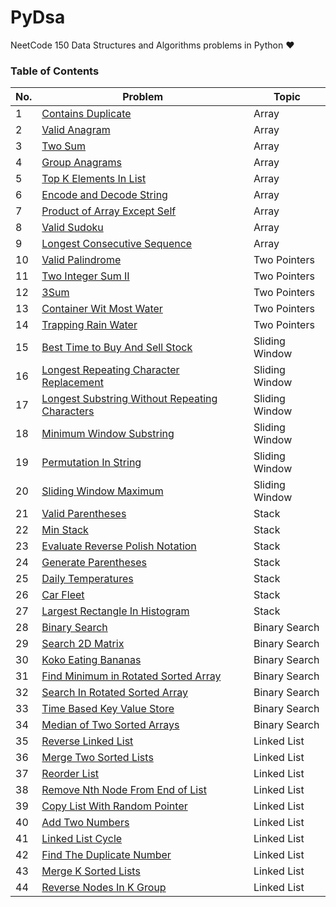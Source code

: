 # PyDsa
NeetCode 150 Data Structures and Algorithms problems in Python ❤


### Table of Contents

|  No.  |                                           Problem                                                                      |  Topic   | 
| ----- | ---------------------------------------------------------------------------------------------------------------------- | -------- |
|  1    | [Contains Duplicate](https://github.com/yash872/PyDsa_NeetCode/blob/main/Array_and_Hashing/Contains_Duplicate.py)|  Array   |
|  2    | [Valid Anagram](https://github.com/yash872/PyDsa_NeetCode/blob/main/Array_and_Hashing/Valid_Anagram.py)|  Array   |
|  3    | [Two Sum](https://github.com/yash872/PyDsa_NeetCode/blob/main/Array_and_Hashing/Two_Sum.py)|  Array   |
|  4    | [Group Anagrams](https://github.com/yash872/PyDsa_NeetCode/blob/main/Array_and_Hashing/Group_Anagrams.py)|  Array   |
|  5    | [Top K Elements In List](https://github.com/yash872/PyDsa_NeetCode/blob/main/Array_and_Hashing/Top_K_Elements_In_List.py)|  Array   |
|  6    | [Encode and Decode String](https://github.com/yash872/PyDsa_NeetCode/blob/main/Array_and_Hashing/String_Encode_and_Decode.py)|  Array   |
|  7    | [Product of Array Except Self](https://github.com/yash872/PyDsa_NeetCode/blob/main/Array_and_Hashing/Product_of_Array_Excluding_Self.py)|  Array   |
|  8    | [Valid Sudoku](https://github.com/yash872/PyDsa_NeetCode/blob/main/Array_and_Hashing/Valid_Sudoku.py)|  Array   |
|  9    | [Longest Consecutive Sequence](https://github.com/yash872/PyDsa_NeetCode/blob/main/Array_and_Hashing/Longest_Consecutive_Sequence.py)|  Array   |
|  10   | [Valid Palindrome](https://github.com/yash872/PyDsa_NeetCode/blob/main/Two_Pointers/Valid_Palindrome.py)|  Two Pointers   |
|  11   | [Two Integer Sum II](https://github.com/yash872/PyDsa_NeetCode/blob/main/Two_Pointers/Two_Integer_Sum_II.py)|  Two Pointers   |
|  12   | [3Sum](https://github.com/yash872/PyDsa_NeetCode/blob/main/Two_Pointers/3Sum.py)|  Two Pointers   |
|  13   | [Container Wit Most Water](https://github.com/yash872/PyDsa_NeetCode/blob/main/Two_Pointers/Container_With_Most_Water.py)|  Two Pointers   |
|  14   | [Trapping Rain Water](https://github.com/yash872/PyDsa_NeetCode/blob/main/Two_Pointers/Trapping_Rain_Water.py)|  Two Pointers   |
|  15   | [Best Time to Buy And Sell Stock](https://github.com/yash872/PyDsa_NeetCode/blob/main/Sliding_Window/Best_Time_to_Buy_And_Sell_Stock.py)|  Sliding Window   |
|  16   | [Longest Repeating Character Replacement](https://github.com/yash872/PyDsa_NeetCode/blob/main/Sliding_Window/Longest_Repeating_Substring_With_Replacement.py)|  Sliding Window   |
|  17   | [Longest Substring Without Repeating Characters](https://github.com/yash872/PyDsa_NeetCode/blob/main/Sliding_Window/Longest_Substring_Without_Duplicates.py)|  Sliding Window   |
|  18   | [Minimum Window Substring](https://github.com/yash872/PyDsa_NeetCode/blob/main/Sliding_Window/Minimum_Window_With_Characters.py)|  Sliding Window   |
|  19   | [Permutation In String](https://github.com/yash872/PyDsa_NeetCode/blob/main/Sliding_Window/Permutation_String.py)|  Sliding Window   |
|  20   | [Sliding Window Maximum](https://github.com/yash872/PyDsa_NeetCode/blob/main/Sliding_Window/Sliding_Window_Maximum.py)|  Sliding Window   |
|  21   | [Valid Parentheses](https://github.com/yash872/PyDsa_NeetCode/blob/main/Stack/Valid_Parentheses.py)|  Stack   |
|  22   | [Min Stack](https://github.com/yash872/PyDsa_NeetCode/blob/main/Stack/Min_Stack.py)|  Stack   |
|  23   | [Evaluate Reverse Polish Notation](https://github.com/yash872/PyDsa_NeetCode/blob/main/Stack/Evaluate_Reverse_Polish_Notation.py)|  Stack   |
|  24   | [Generate Parentheses](https://github.com/yash872/PyDsa_NeetCode/blob/main/Stack/Generate_Parentheses.py)|  Stack   |
|  25   | [Daily Temperatures](https://github.com/yash872/PyDsa_NeetCode/blob/main/Stack/Daily_Temperatures.py)|  Stack   |
|  26   | [Car Fleet](https://github.com/yash872/PyDsa_NeetCode/blob/main/Stack/Car_Fleet.py)|  Stack   |
|  27   | [Largest Rectangle In Histogram](https://github.com/yash872/PyDsa_NeetCode/blob/main/Stack/Largest_Rectangle_In_Histogram.py)|  Stack   |
|  28   | [Binary Search](https://github.com/yash872/PyDsa_NeetCode/blob/main/Binary_Search/Binary_Search.py)|  Binary Search   |
|  29   | [Search 2D Matrix](https://github.com/yash872/PyDsa_NeetCode/blob/main/Binary_Search/Search_2D_Matrix.py)|  Binary Search   |
|  30   | [Koko Eating Bananas](https://github.com/yash872/PyDsa_NeetCode/blob/main/Binary_Search/Eating_Bananas.py)|  Binary Search   |
|  31   | [Find Minimum in Rotated Sorted Array](https://github.com/yash872/PyDsa_NeetCode/blob/main/Binary_Search/Find_Minimum_in_Rotated_Sorted_Array.py)|  Binary Search   |
|  32   | [Search In Rotated Sorted Array](https://github.com/yash872/PyDsa_NeetCode/blob/main/Binary_Search/Find_Target_in_Rotated_Sorted_Array.py)|  Binary Search   |
|  33   | [Time Based Key Value Store](https://github.com/yash872/PyDsa_NeetCode/blob/main/Binary_Search/Time_Based_Key_Value_Store.py)|  Binary Search   |
|  34   | [Median of Two Sorted Arrays](https://github.com/yash872/PyDsa_NeetCode/blob/main/Binary_Search/Median_of_Two_Sorted_Arrays.py)|  Binary Search   |
|  35   | [Reverse Linked List](https://github.com/yash872/PyDsa_NeetCode/blob/main/LinkedList/Reverse_Linked_List.py)|  Linked List   |
|  36   | [Merge Two Sorted Lists](https://github.com/yash872/PyDsa_NeetCode/blob/main/LinkedList/Merge_Two_Sorted_Lists.py)|  Linked List   |
|  37   | [Reorder List](https://github.com/yash872/PyDsa_NeetCode/blob/main/LinkedList/Reorder_List.py)|  Linked List   |
|  38   | [Remove Nth Node From End of List](https://github.com/yash872/PyDsa_NeetCode/blob/main/LinkedList/Remove_Nth_Node_From_End_of_List.py)|  Linked List   |
|  39   | [Copy List With Random Pointer](https://github.com/yash872/PyDsa_NeetCode/blob/main/LinkedList/Copy_List_With_Random_Pointer.py)|  Linked List   |
|  40   | [Add Two Numbers](https://github.com/yash872/PyDsa_NeetCode/blob/main/LinkedList/Add_Two_Numbers.py)|  Linked List   |
|  41   | [Linked List Cycle](https://github.com/yash872/PyDsa_NeetCode/blob/main/LinkedList/Linked_List_Cycle.py)|  Linked List   |
|  42   | [Find The Duplicate Number](https://github.com/yash872/PyDsa_NeetCode/blob/main/LinkedList/Find_The_Duplicate_Number.py)|  Linked List   |
|  43   | [Merge K Sorted Lists](https://github.com/yash872/PyDsa_NeetCode/blob/main/LinkedList/Merge_K_Sorted_Lists.py)|  Linked List   |
|  44   | [Reverse Nodes In K Group](https://github.com/yash872/PyDsa_NeetCode/blob/main/LinkedList/Reverse_Nodes_In_K_Group.py)|  Linked List   |